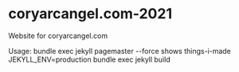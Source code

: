 # coryarcangel.com-2021

Website for coryarcangel.com

Usage: 
bundle exec jekyll pagemaster --force shows things-i-made
JEKYLL_ENV=production bundle exec jekyll build

